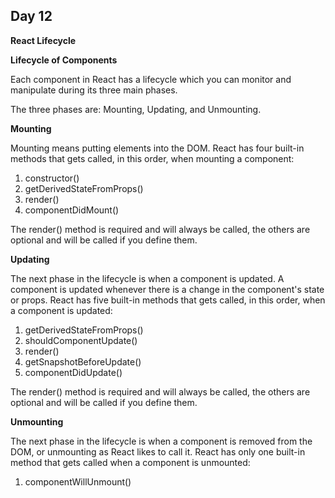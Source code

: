 ## Day 12

**React Lifecycle**

**Lifecycle of Components**

Each component in React has a lifecycle which you can monitor and manipulate during its three main phases.

The three phases are: Mounting, Updating, and Unmounting.

**Mounting**

Mounting means putting elements into the DOM.
React has four built-in methods that gets called, in this order, when mounting a component:
1. constructor()
2. getDerivedStateFromProps()
3. render()
4. componentDidMount()

The render() method is required and will always be called, the others are optional and will be called if you define them.

**Updating**

The next phase in the lifecycle is when a component is updated.
A component is updated whenever there is a change in the component's state or props.
React has five built-in methods that gets called, in this order, when a component is updated:

1. getDerivedStateFromProps()
2. shouldComponentUpdate()
3. render()
4. getSnapshotBeforeUpdate()
5. componentDidUpdate()

The render() method is required and will always be called, the others are optional and will be called if you define them.

**Unmounting**

The next phase in the lifecycle is when a component is removed from the DOM, or unmounting as React likes to call it.
React has only one built-in method that gets called when a component is unmounted:

1. componentWillUnmount()


